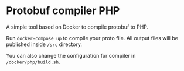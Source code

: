 # Protobuf compiler PHP
A simple tool based on Docker to compile protobuf to PHP.

Run `docker-compose up` to compile your proto file.
All output files will be published inside `/src` directory.

You can also change the configuration for compiler in `/docker/php/build.sh`.
